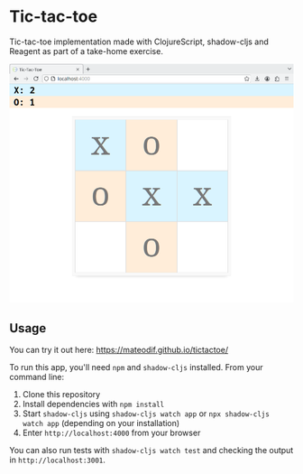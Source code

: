 # Tic-tac-toe

Tic-tac-toe implementation made with ClojureScript, shadow-cljs and Reagent as part of a take-home exercise. 

![Tic-tac-toe screenshot](./screenshot.png)

## Usage

You can try it out here: https://mateodif.github.io/tictactoe/

To run this app, you'll need `npm` and `shadow-cljs` installed.
From your command line:

1. Clone this repository
2. Install dependencies with `npm install`
3. Start `shadow-cljs` using `shadow-cljs watch app` or `npx shadow-cljs watch app` (depending on your installation)
4. Enter `http://localhost:4000` from your browser

You can also run tests with `shadow-cljs watch test` and checking the output in `http://localhost:3001`.
